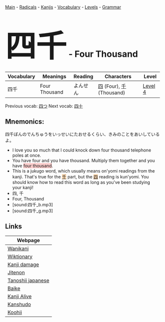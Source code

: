 <style> bigfont {font-size: 100px}</style>
[Main](../README.md) -
[Radicals](../radicals.md) -
[Kanjis](../kanjis.md) -
[Vocabulary](../vocabulary.md) -
[Levels](../levels.md) -
[Grammar](../grammar.md)
# <bigfont> 四千</bigfont> - Four Thousand 

| Vocabulary | Meanings | Reading | Characters | Level |
| --- | --- | --- | --- | --- |
| 四千 | Four Thousand | よんせん |  [四](../kanjis/四.md) (Four), [千](../kanjis/千.md) (Thousand) | [Level 4](../levels/wk_level4.md) |

Previous vocab: [四つ](四つ.md) Next vocab: [四十](四十.md) 

## Mnemonics:
四千ぼんのでんちゅうをいっせいにたおせるくらい、きみのことをあいしているよ。
* I love you so much that I could knock down four thousand telephone poles at once.
* You have four and you have thousand. Multiply them together and you have <span style="background-color:#ffcccb"> four thousand</span>.
* This is a jukugo word, which usually means on'yomi readings from the kanji. That's true for the <span style="background-color:#fed8b1"> [千](https://jisho.org/search/千)</span> part, but the <span style="background-color:#fed8b1"> [四](https://jisho.org/search/四)</span> reading is kun'yomi. You should know how to read this word as long as you've been studying your kanji!
* 四, 千
* Four, Thousand
* [sound:四千_b.mp3]
* [sound:四千_g.mp3]


## Links 

| Webpage |
| --- |
| [Wanikani          ](https://www.wanikani.com/kanji/四千) |
| [Wiktionary        ](https://en.wiktionary.org/wiki/四千) |
| [Kanji damage      ](http://www.kanjidamage.com/kanji/search?utf8=✓&q=四千) |
| [Jitenon           ](https://jitenon.com/kanji/四千) |
| [Tanoshii japanese ](https://www.tanoshiijapanese.com/dictionary/kanji.cfm?k=四千) |
| [Baike             ](https://baike.baidu.com/item/四千) |
| [Kanji Alive       ](https://app.kanjialive.com/四千) |
| [Kanshudo          ](https://www.kanshudo.com/searchmn?q=四千) |
| [Koohii            ](https://kanji.koohii.com/study/kanji/四千) |
